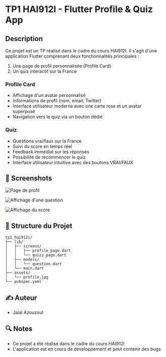 # TP1 HAI912I - Flutter Profile & Quiz App

## Description
Ce projet est un TP réalisé dans le cadre du cours HAI912I. Il s'agit d'une application Flutter comprenant deux fonctionnalités principales :
1. Une page de profil personnalisée (Profile Card)
2. Un quiz interactif sur la France

### Profile Card
- Affichage d'un avatar personnalisé
- Informations de profil (nom, email, Twitter)
- Interface utilisateur moderne avec une carte rose et un avatar superposé
- Navigation vers le quiz via un bouton dédié

### Quiz
- Questions vrai/faux sur la France
- Suivi du score en temps réel
- Feedback immédiat sur les réponses
- Possibilité de recommencer le quiz
- Interface utilisateur intuitive avec des boutons VRAI/FAUX

## 📱 Screenshots

![Page de profil](screen/profil_page.png)

![Affichage d'une question](screen/quiz_page.png)

![Affichage du score](screen/quiz_score.png)

## 📁 Structure du Projet

```
tp1_hai912i/
├── lib/
│   ├── screens/
│   │   ├── profile_page.dart
│   │   └── quizz_page.dart
│   ├── models/
│   │   └── question.dart
│   └── main.dart
├── assets/
│   └── profile.jpg
└── pubspec.yaml
```

## ✍️ Auteur
- Jalal Azouzout

## 🔍 Notes
- Ce projet a été réalisé dans le cadre du cours HAI912I
- L'application est en cours de développement et peut contenir des bugs
